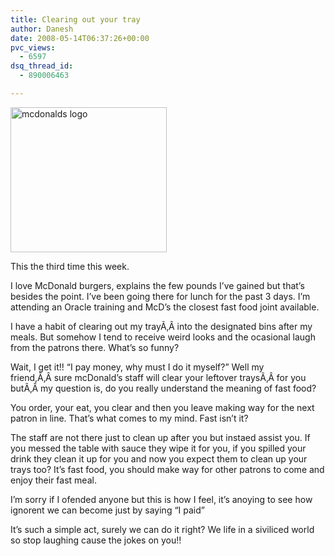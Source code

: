```yaml
---
title: Clearing out your tray
author: Danesh
date: 2008-05-14T06:37:26+00:00
pvc_views:
  - 6597
dsq_thread_id:
  - 890006463

---
```

[<img loading="lazy" class="alignnone size-full wp-image-556" title="mcdonalds_logo" src="/wp-content/uploads/2008/05/mcdonalds_logo1.jpg" alt="mcdonalds logo" width="250" height="232" />][1]

This the third time this week.

I love McDonald burgers, explains the few pounds I&#8217;ve gained but that&#8217;s besides the point. I&#8217;ve been going there for lunch for the past 3 days. I&#8217;m attending an Oracle training and McD&#8217;s the closest fast food joint available.

I have a habit of clearing out my trayÃ‚Â into the designated bins after my meals. But somehow I tend to receive weird looks and the ocasional laugh from the patrons there. What&#8217;s so funny?

Wait, I get it!! &#8220;I pay money, why must I do it myself?&#8221; Well my friend,Ã‚Â sure mcDonald&#8217;s staff will clear your leftover traysÃ‚Â for you butÃ‚Â my question is, do you really understand the meaning of fast food?

You order, your eat, you clear and then you leave making way for the next patron in line. That&#8217;s what comes to my mind. Fast isn&#8217;t it?

The staff are not there just to clean up after you but instaed assist you. If you messed the table with sauce they wipe it for you, if you spilled your drink they clean it up for you and now you expect them to clean up your trays too? It&#8217;s fast food, you should make way for other patrons to come and enjoy their fast meal.

I&#8217;m sorry if I ofended anyone but this is how I feel, it&#8217;s anoying to see how ignorent we can become just by saying &#8220;I paid&#8221;

It&#8217;s such a simple act, surely we can do it right? We life in a siviliced world so stop laughing cause the jokes on you!!

 [1]: /wp-content/uploads/2008/05/mcdonalds_logo1.jpg
